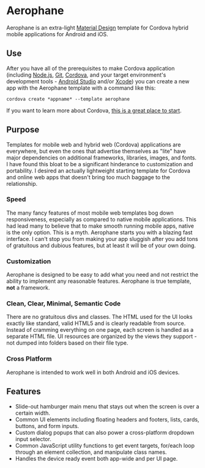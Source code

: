 # Aerophane

Aerophane is an extra-light [Material Design](https://material.google.com/) template for Cordova hybrid mobile applications for Android and iOS.

## Use

After you have all of the prerequisites to make Cordova application (including [Node.js](https://nodejs.org/), [Git](https://git-scm.com/), [Cordova](https://cordova.apache.org/), and your target environment's development tools - [Android Studio](https://developer.android.com/studio/) and/or [Xcode](https://developer.apple.com/xcode/)) you can create a new app with the Aerophane template with a command like this:

    cordova create *appname* --template aerophane

If you want to learn more about Cordova, [this is a great place to start](https://cordova.apache.org/docs/en/latest/guide/cli/index.html).

## Purpose

Templates for mobile web and hybrid web (Cordova) applications are everywhere, but even the ones that advertise themselves as "lite" have major dependencies on additional frameworks, libraries, images, and fonts. I have found this bloat to be a significant hinderance to customization and portability. I desired an actually lightweight starting template for Cordova and online web apps that doesn't bring too much baggage to the relationship.

### Speed

The many fancy features of most mobile web templates bog down responsiveness, especially as compared to native mobile applications. This had lead many to believe that to make smooth running mobile apps, native is the only option. This is a myth. Aerophane starts you with a blazing fast interface. I can't stop you from making your app sluggish after you add tons of gratuitous and dubious features, but at least it will be of your own doing.

### Customization

Aerophane is designed to be easy to add what you need and not restrict the ability to implement any reasonable features. Aerophane is true template, **not** a framework.

### Clean, Clear, Minimal, Semantic Code

There are no gratuitous divs and classes. The HTML used for the UI looks exactly like standard, valid HTML5 and is clearly readable from source. Instead of cramming everything on one page, each screen is handled as a separate HTML file. UI resources are organized by the views they support - not dumped into folders based on their file type.

### Cross Platform

Aerophane is intended to work well in both Android and iOS devices.

## Features

* Slide-out hamburger main menu that stays out when the screen is over a certain width.
* Common UI elements including floating headers and footers, lists, cards, buttons, and form inputs.
* Custom dialog popups that can also power a cross-platform dropdown input selector.
* Common JavaScript utility functions to get event targets, for/each loop through an element collection, and manipulate class names.
* Handles the device ready event both app-wide and per UI page.
